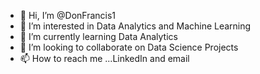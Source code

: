 - 👋 Hi, I’m @DonFrancis1
- 👀 I’m interested in Data Analytics and Machine Learning
- 🌱 I’m currently learning Data Analytics 
- 💞️ I’m looking to collaborate on Data  Science Projects
- 📫 How to reach me ...LinkedIn and email

<!---
DonFrancis1/DonFrancis1 is a ✨ special ✨ repository because its `README.md` (this file) appears on your GitHub profile.
You can click the Preview link to take a look at your changes.
--->
